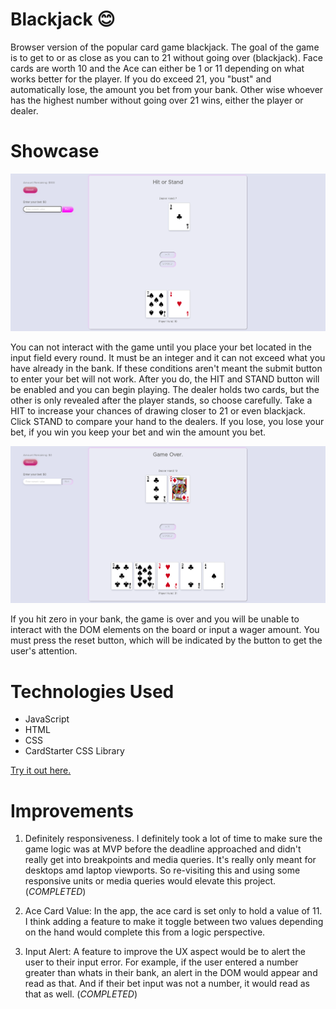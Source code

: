 # Blackjack 😊
Browser version of the popular card game blackjack. The goal of the game is to get to or as close as you can to 21 without going over (blackjack).
Face cards are worth 10 and the Ace can either be 1 or 11 depending on what works better for the player. If you do exceed 21, you "bust" and automatically lose, 
the amount you bet from your bank. Other wise whoever has the highest number without going over 21 wins, 
either the player or dealer.

# Showcase

![Intro Screen](/assets/images/intro.png?raw=true "Optional Title")

You can not interact with the game until you place your bet located in the input field every round. 
It must be an integer and it can not exceed what you have already in the bank. If these conditions aren't meant
the submit button to enter your bet will not work. After you do, the HIT and STAND button will be enabled and you can
begin playing. The dealer holds two cards, but the other is only revealed after the player stands, so choose carefully.
Take a HIT to increase your chances of drawing closer to 21 or even blackjack. Click STAND to compare your hand to the dealers.
If you lose, you lose your bet, if you win you keep your bet and win the amount you bet.

![Outro Screen](/assets/images/game-over.png?raw=true "Optional Title")

If you hit zero in your bank, the game is over and you will be unable to interact with the DOM elements
on the board or input a wager amount. You must press the reset button, which will be indicated by the button
to get the user's attention.

# Technologies Used
- JavaScript
- HTML
- CSS
- CardStarter CSS Library

[Try it out here.](https://jcameren.github.io/sei-project-1/)

# Improvements

1. Definitely responsiveness. I definitely took a lot of time to make sure the game logic was at MVP before the deadline approached and didn't really
get into breakpoints and media queries. It's really only meant for desktops amd laptop viewports. So re-visiting this and using some responsive
units or media queries would elevate this project. (*COMPLETED*)

2. Ace Card Value: In the app, the ace card is set only to hold a value of 11. I think adding a feature to make it toggle between two values depending on the hand
would complete this from a logic perspective.

3. Input Alert: A feature to improve the UX aspect would be to alert the user to their input error. For example, if the user entered a number greater
than whats in their bank, an alert in the DOM would appear and read as that. And if their bet input was not a number, it would read as that as well. (*COMPLETED*)
